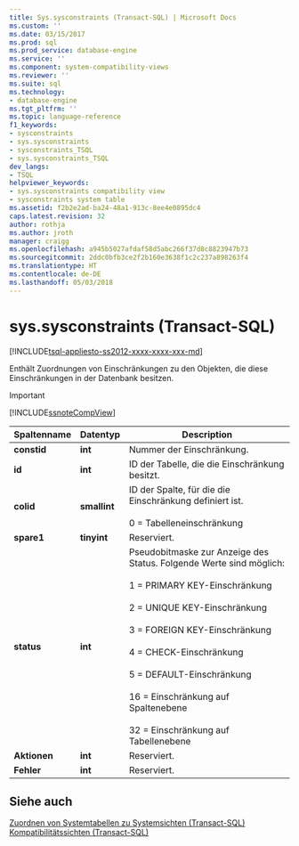 ```yaml
---
title: Sys.sysconstraints (Transact-SQL) | Microsoft Docs
ms.custom: ''
ms.date: 03/15/2017
ms.prod: sql
ms.prod_service: database-engine
ms.service: ''
ms.component: system-compatibility-views
ms.reviewer: ''
ms.suite: sql
ms.technology:
- database-engine
ms.tgt_pltfrm: ''
ms.topic: language-reference
f1_keywords:
- sysconstraints
- sys.sysconstraints
- sysconstraints_TSQL
- sys.sysconstraints_TSQL
dev_langs:
- TSQL
helpviewer_keywords:
- sys.sysconstraints compatibility view
- sysconstraints system table
ms.assetid: f2b2e2ad-ba24-48a1-913c-8ee4e0895dc4
caps.latest.revision: 32
author: rothja
ms.author: jroth
manager: craigg
ms.openlocfilehash: a945b5027afdaf58d5abc266f37d8c8823947b73
ms.sourcegitcommit: 2ddc0bfb3ce2f2b160e3638f1c2c237a898263f4
ms.translationtype: HT
ms.contentlocale: de-DE
ms.lasthandoff: 05/03/2018
---
```

# <a name="syssysconstraints-transact-sql"></a>sys.sysconstraints (Transact-SQL)
[!INCLUDE[tsql-appliesto-ss2012-xxxx-xxxx-xxx-md](../../includes/tsql-appliesto-ss2012-xxxx-xxxx-xxx-md.md)]

  Enthält Zuordnungen von Einschränkungen zu den Objekten, die diese Einschränkungen in der Datenbank besitzen.  
  
> [!IMPORTANT]  
>  [!INCLUDE[ssnoteCompView](../../includes/ssnotecompview-md.md)]  
  
|Spaltenname|Datentyp|Description|  
|-----------------|---------------|-----------------|  
|**constid**|**int**|Nummer der Einschränkung.|  
|**id**|**int**|ID der Tabelle, die die Einschränkung besitzt.|  
|**colid**|**smallint**|ID der Spalte, für die die Einschränkung definiert ist.<br /><br /> 0 = Tabelleneinschränkung|  
|**spare1**|**tinyint**|Reserviert.|  
|**status**|**int**|Pseudobitmaske zur Anzeige des Status. Folgende Werte sind möglich:<br /><br /> 1 = PRIMARY KEY-Einschränkung<br /><br /> 2 = UNIQUE KEY-Einschränkung<br /><br /> 3 = FOREIGN KEY-Einschränkung<br /><br /> 4 = CHECK-Einschränkung<br /><br /> 5 = DEFAULT-Einschränkung<br /><br /> 16 = Einschränkung auf Spaltenebene<br /><br /> 32 = Einschränkung auf Tabellenebene|  
|**Aktionen**|**int**|Reserviert.|  
|**Fehler**|**int**|Reserviert.|  
  
## <a name="see-also"></a>Siehe auch  
 [Zuordnen von Systemtabellen zu Systemsichten &#40;Transact-SQL&#41;](../../relational-databases/system-tables/mapping-system-tables-to-system-views-transact-sql.md)   
 [Kompatibilitätssichten &#40;Transact-SQL&#41;](~/relational-databases/system-compatibility-views/system-compatibility-views-transact-sql.md)  
  
  
